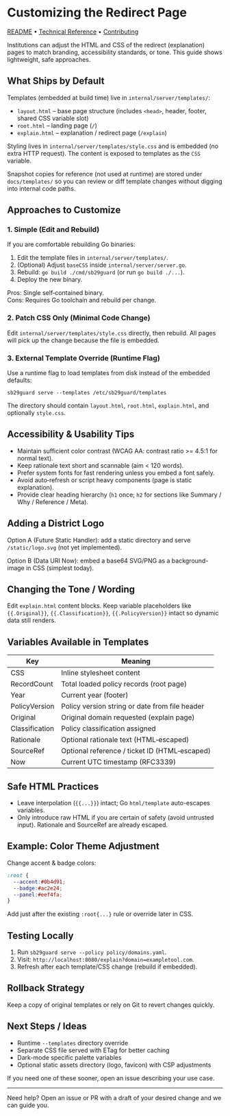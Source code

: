 # Customizing the Redirect Page  
[README](./README.md) • [Technical Reference](./TECHNICAL.md) • [Contributing](./CONTRIBUTING.md)

Institutions can adjust the HTML and CSS of the redirect (explanation) pages to match branding, accessibility standards, or tone. This guide shows lightweight, safe approaches.

## What Ships by Default
Templates (embedded at build time) live in `internal/server/templates/`:
  - `layout.html` – base page structure (includes `<head>`, header, footer, shared CSS variable slot)
  - `root.html` – landing page (`/`)
  - `explain.html` – explanation / redirect page (`/explain`)

Styling lives in `internal/server/templates/style.css` and is embedded (no extra HTTP request). The content is exposed to templates as the `CSS` variable.

Snapshot copies for reference (not used at runtime) are stored under `docs/templates/` so you can review or diff template changes without digging into internal code paths.

## Approaches to Customize
### 1. Simple (Edit and Rebuild)
If you are comfortable rebuilding Go binaries:
1. Edit the template files in `internal/server/templates/`.
2. (Optional) Adjust `baseCSS` inside `internal/server/server.go`.
3. Rebuild: `go build ./cmd/sb29guard` (or run `go build ./...`).
4. Deploy the new binary.

Pros: Single self‑contained binary.  
Cons: Requires Go toolchain and rebuild per change.

### 2. Patch CSS Only (Minimal Code Change)
Edit `internal/server/templates/style.css` directly, then rebuild. All pages will pick up the change because the file is embedded.

### 3. External Template Override (Runtime Flag)
Use a runtime flag to load templates from disk instead of the embedded defaults:
```
sb29guard serve --templates /etc/sb29guard/templates
```
The directory should contain `layout.html`, `root.html`, `explain.html`, and optionally `style.css`.

## Accessibility & Usability Tips
- Maintain sufficient color contrast (WCAG AA: contrast ratio >= 4.5:1 for normal text).
- Keep rationale text short and scannable (aim < 120 words).
- Prefer system fonts for fast rendering unless you embed a font safely.
- Avoid auto‑refresh or script heavy components (page is static explanation).
- Provide clear heading hierarchy (`h1` once; `h2` for sections like Summary / Why / Reference / Meta).

## Adding a District Logo
Option A (Future Static Handler): add a static directory and serve `/static/logo.svg` (not yet implemented).

Option B (Data URI Now): embed a base64 SVG/PNG as a background-image in CSS (simplest today).

## Changing the Tone / Wording
Edit `explain.html` content blocks. Keep variable placeholders like `{{.Original}}`, `{{.Classification}}`, `{{.PolicyVersion}}` intact so dynamic data still renders.

## Variables Available in Templates
| Key | Meaning |
| --- | ------- |
| CSS | Inline stylesheet content |
| RecordCount | Total loaded policy records (root page) |
| Year | Current year (footer) |
| PolicyVersion | Policy version string or date from file header |
| Original | Original domain requested (explain page) |
| Classification | Policy classification assigned |
| Rationale | Optional rationale text (HTML‑escaped) |
| SourceRef | Optional reference / ticket ID (HTML‑escaped) |
| Now | Current UTC timestamp (RFC3339) |

## Safe HTML Practices
- Leave interpolation (`{{...}}`) intact; Go `html/template` auto-escapes variables.
- Only introduce raw HTML if you are certain of safety (avoid untrusted input). Rationale and SourceRef are already escaped.

## Example: Color Theme Adjustment
Change accent & badge colors:
```css
:root {
  --accent:#0b4d91;
  --badge:#ac2e24;
  --panel:#eef4fa;
}
```
Add just after the existing `:root{...}` rule or override later in CSS.

## Testing Locally
1. Run `sb29guard serve --policy policy/domains.yaml`.
2. Visit: `http://localhost:8080/explain?domain=exampletool.com`.
3. Refresh after each template/CSS change (rebuild if embedded).

## Rollback Strategy
Keep a copy of original templates or rely on Git to revert changes quickly.

## Next Steps / Ideas
- Runtime `--templates` directory override
- Separate CSS file served with ETag for better caching
- Dark-mode specific palette variables
- Optional static assets directory (logo, favicon) with CSP adjustments

If you need one of these sooner, open an issue describing your use case.

---
Need help? Open an issue or PR with a draft of your desired change and we can guide you.
